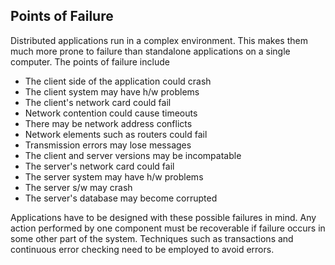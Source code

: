 ## Points of Failure

Distributed applications run in a complex environment. This makes them much more prone to failure than standalone applications on a single computer. The points of failure include

* The client side of the application could crash
* The client system may have h/w problems
* The client's network card could fail
* Network contention could cause timeouts
* There may be network address conflicts
* Network elements such as routers could fail
* Transmission errors may lose messages
* The client and server versions may be incompatable
* The server's network card could fail
* The server system may have h/w problems
* The server s/w may crash
* The server's database may become corrupted 

Applications have to be designed with these possible failures in mind. Any action performed by one component must be recoverable if failure occurs in some other part of the system. Techniques such as transactions and continuous error checking need to be employed to avoid errors. 